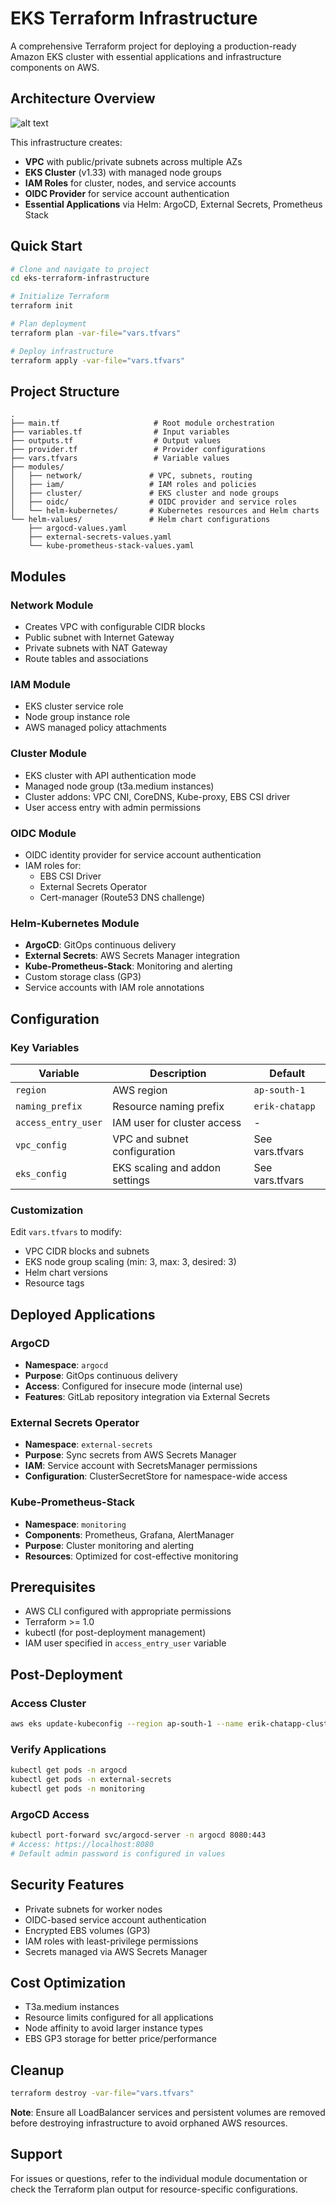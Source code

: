 # EKS Terraform Infrastructure

A comprehensive Terraform project for deploying a production-ready Amazon EKS cluster with essential applications and infrastructure components on AWS.

## Architecture Overview

![alt text](../misc/diagrams/portfolio-infrastructure-diagram.png)

This infrastructure creates:

- **VPC** with public/private subnets across multiple AZs
- **EKS Cluster** (v1.33) with managed node groups
- **IAM Roles** for cluster, nodes, and service accounts
- **OIDC Provider** for service account authentication
- **Essential Applications** via Helm: ArgoCD, External Secrets, Prometheus Stack

## Quick Start

```bash
# Clone and navigate to project
cd eks-terraform-infrastructure

# Initialize Terraform
terraform init

# Plan deployment
terraform plan -var-file="vars.tfvars"

# Deploy infrastructure
terraform apply -var-file="vars.tfvars"
```

## Project Structure

```
.
├── main.tf                     # Root module orchestration
├── variables.tf                # Input variables
├── outputs.tf                  # Output values
├── provider.tf                 # Provider configurations
├── vars.tfvars                 # Variable values
├── modules/
│   ├── network/               # VPC, subnets, routing
│   ├── iam/                   # IAM roles and policies
│   ├── cluster/               # EKS cluster and node groups
│   ├── oidc/                  # OIDC provider and service roles
│   └── helm-kubernetes/       # Kubernetes resources and Helm charts
└── helm-values/               # Helm chart configurations
    ├── argocd-values.yaml
    ├── external-secrets-values.yaml
    └── kube-prometheus-stack-values.yaml
```

## Modules

### Network Module

- Creates VPC with configurable CIDR blocks
- Public subnet with Internet Gateway
- Private subnets with NAT Gateway
- Route tables and associations

### IAM Module

- EKS cluster service role
- Node group instance role
- AWS managed policy attachments

### Cluster Module

- EKS cluster with API authentication mode
- Managed node group (t3a.medium instances)
- Cluster addons: VPC CNI, CoreDNS, Kube-proxy, EBS CSI driver
- User access entry with admin permissions

### OIDC Module

- OIDC identity provider for service account authentication
- IAM roles for:
  - EBS CSI Driver
  - External Secrets Operator
  - Cert-manager (Route53 DNS challenge)

### Helm-Kubernetes Module

- **ArgoCD**: GitOps continuous delivery
- **External Secrets**: AWS Secrets Manager integration
- **Kube-Prometheus-Stack**: Monitoring and alerting
- Custom storage class (GP3)
- Service accounts with IAM role annotations

## Configuration

### Key Variables

| Variable            | Description                    | Default         |
| ------------------- | ------------------------------ | --------------- |
| `region`            | AWS region                     | `ap-south-1`    |
| `naming_prefix`     | Resource naming prefix         | `erik-chatapp`  |
| `access_entry_user` | IAM user for cluster access    | -               |
| `vpc_config`        | VPC and subnet configuration   | See vars.tfvars |
| `eks_config`        | EKS scaling and addon settings | See vars.tfvars |

### Customization

Edit `vars.tfvars` to modify:

- VPC CIDR blocks and subnets
- EKS node group scaling (min: 3, max: 3, desired: 3)
- Helm chart versions
- Resource tags

## Deployed Applications

### ArgoCD

- **Namespace**: `argocd`
- **Purpose**: GitOps continuous delivery
- **Access**: Configured for insecure mode (internal use)
- **Features**: GitLab repository integration via External Secrets

### External Secrets Operator

- **Namespace**: `external-secrets`
- **Purpose**: Sync secrets from AWS Secrets Manager
- **IAM**: Service account with SecretsManager permissions
- **Configuration**: ClusterSecretStore for namespace-wide access

### Kube-Prometheus-Stack

- **Namespace**: `monitoring`
- **Components**: Prometheus, Grafana, AlertManager
- **Purpose**: Cluster monitoring and alerting
- **Resources**: Optimized for cost-effective monitoring

## Prerequisites

- AWS CLI configured with appropriate permissions
- Terraform >= 1.0
- kubectl (for post-deployment management)
- IAM user specified in `access_entry_user` variable

## Post-Deployment

### Access Cluster

```bash
aws eks update-kubeconfig --region ap-south-1 --name erik-chatapp-cluster
```

### Verify Applications

```bash
kubectl get pods -n argocd
kubectl get pods -n external-secrets
kubectl get pods -n monitoring
```

### ArgoCD Access

```bash
kubectl port-forward svc/argocd-server -n argocd 8080:443
# Access: https://localhost:8080
# Default admin password is configured in values
```

## Security Features

- Private subnets for worker nodes
- OIDC-based service account authentication
- Encrypted EBS volumes (GP3)
- IAM roles with least-privilege permissions
- Secrets managed via AWS Secrets Manager

## Cost Optimization

- T3a.medium instances
- Resource limits configured for all applications
- Node affinity to avoid larger instance types
- EBS GP3 storage for better price/performance

## Cleanup

```bash
terraform destroy -var-file="vars.tfvars"
```

**Note**: Ensure all LoadBalancer services and persistent volumes are removed before destroying infrastructure to avoid orphaned AWS resources.

## Support

For issues or questions, refer to the individual module documentation or check the Terraform plan output for resource-specific configurations.
